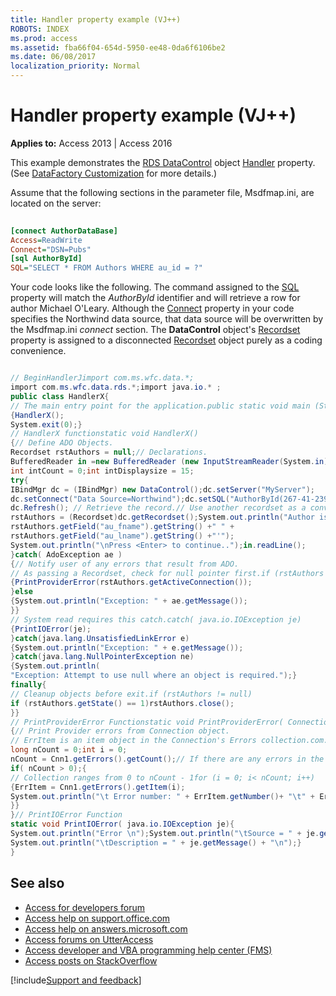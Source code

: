 ```yaml
---
title: Handler property example (VJ++)
ROBOTS: INDEX
ms.prod: access
ms.assetid: fba66f04-654d-5950-ee48-0da6f6106be2
ms.date: 06/08/2017
localization_priority: Normal
---
```



# Handler property example (VJ++)

**Applies to:** Access 2013 | Access 2016

This example demonstrates the [RDS DataControl](https://msdn.microsoft.com/library/ac430669-7628-696c-c036-b5d35405d788%28Office.15%29.aspx) object [Handler](https://msdn.microsoft.com/library/aaf8c8c6-f95b-3cf3-b3f6-203f37464c87%28Office.15%29.aspx) property. (See [DataFactory Customization](https://msdn.microsoft.com/library/43cd7416-1f05-87ee-22f0-6cf0d2d1b39f%28Office.15%29.aspx) for more details.)

Assume that the following sections in the parameter file, Msdfmap.ini, are located on the server:

```ini
 
[connect AuthorDataBase] 
Access=ReadWrite 
Connect="DSN=Pubs" 
[sql AuthorById] 
SQL="SELECT * FROM Authors WHERE au_id = ?" 

```

Your code looks like the following. The command assigned to the [SQL](sql-property-ado.md) property will match the _AuthorById_ identifier and will retrieve a row for author Michael O'Leary. Although the [Connect](https://msdn.microsoft.com/library/11aa3284-18e9-6d2d-761b-c25090370b77%28Office.15%29.aspx) property in your code specifies the Northwind data source, that data source will be overwritten by the Msdfmap.ini _connect_ section. The **DataControl** object's [Recordset](https://msdn.microsoft.com/library/5f4bb72d-ddfa-41c0-c353-b3a6632b4a91%28Office.15%29.aspx) property is assigned to a disconnected [Recordset](https://msdn.microsoft.com/library/0f963bf8-f066-dc8a-b754-f427de712df1%28Office.15%29.aspx) object purely as a coding convenience.


```csharp

// BeginHandlerJimport com.ms.wfc.data.*;
import com.ms.wfc.data.rds.*;import java.io.* ;
public class HandlerX{
// The main entry point for the application.public static void main (String[] args)
{HandlerX();
System.exit(0);}
// HandlerX functionstatic void HandlerX()
{// Define ADO Objects.
Recordset rstAuthors = null;// Declarations.
BufferedReader in =new BufferedReader (new InputStreamReader(System.in));
int intCount = 0;int intDisplaysize = 15;
try{
IBindMgr dc = (IBindMgr) new DataControl();dc.setServer("MyServer");
dc.setConnect("Data Source=Northwind");dc.setSQL("AuthorById(267-41-2394)");
dc.Refresh(); // Retrieve the record.// Use another recordset as a convenience.
rstAuthors = (Recordset)dc.getRecordset();System.out.println("Author is '" +
rstAuthors.getField("au_fname").getString() +" " +
rstAuthors.getField("au_lname").getString() +"'");
System.out.println("\nPress <Enter> to continue..");in.readLine();
}catch( AdoException ae )
{// Notify user of any errors that result from ADO.
// As passing a Recordset, check for null pointer first.if (rstAuthors != null)
{PrintProviderError(rstAuthors.getActiveConnection());
}else
{System.out.println("Exception: " + ae.getMessage());
}}
// System read requires this catch.catch( java.io.IOException je)
{PrintIOError(je);
}catch(java.lang.UnsatisfiedLinkError e)
{System.out.println("Exception: " + e.getMessage());
}catch(java.lang.NullPointerException ne)
{System.out.println(
"Exception: Attempt to use null where an object is required.");}
finally{
// Cleanup objects before exit.if (rstAuthors != null)
if (rstAuthors.getState() == 1)rstAuthors.close();
}}
// PrintProviderError Functionstatic void PrintProviderError( Connection Cnn1 )
{// Print Provider errors from Connection object.
// ErrItem is an item object in the Connection's Errors collection.com.ms.wfc.data.Error ErrItem = null;
long nCount = 0;int i = 0;
nCount = Cnn1.getErrors().getCount();// If there are any errors in the collection, print them.
if( nCount > 0);{
// Collection ranges from 0 to nCount - 1for (i = 0; i< nCount; i++)
{ErrItem = Cnn1.getErrors().getItem(i);
System.out.println("\t Error number: " + ErrItem.getNumber()+ "\t" + ErrItem.getDescription() );
}}
}// PrintIOError Function
static void PrintIOError( java.io.IOException je){
System.out.println("Error \n");System.out.println("\tSource = " + je.getClass() + "\n");
System.out.println("\tDescription = " + je.getMessage() + "\n");}
}
```

## See also

- [Access for developers forum](https://social.msdn.microsoft.com/Forums/office/home?forum=accessdev)
- [Access help on support.office.com](https://support.office.com/search/results?query=Access)
- [Access help on answers.microsoft.com](https://answers.microsoft.com/)
- [Access forums on UtterAccess](http://www.utteraccess.com/forum/index.php?act=idx)
- [Access developer and VBA programming help center (FMS)](http://www.fmsinc.com/MicrosoftAccess/developer/)
- [Access posts on StackOverflow](https://stackoverflow.com/questions/tagged/ms-access)

[!include[Support and feedback](~/includes/feedback-boilerplate.md)]